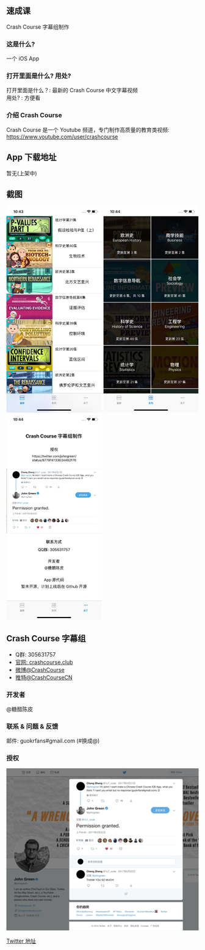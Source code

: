 ##  速成课
Crash Course 字幕组制作

### 这是什么?
一个 iOS App

### 打开里面是什么? 用处?  
打开里面是什么？: 最新的 Crash Course 中文字幕视频      
用处? : 方便看

### 介绍 Crash Course
Crash Course 是一个 Youtube 频道，专门制作高质量的教育类视频:   
https://www.youtube.com/user/crashcourse

## App 下载地址
暂无(上架中)

## 截图
<p align="left">
<img src="/Screenshot/newest.jpg" width="250" />
<img src="/Screenshot/serie.jpg" width="250" /> 
<img src="/Screenshot/about.jpg" width="250" />
</p>

## Crash Course 字幕组
* Q群: 305631757     
* [官网: crashcourse.club](https://crashcourse.club)
* [微博@CrashCourse](https://www.weibo.com/u/5237129097)
* [推特@CrashCourseCN](https://twitter.com/CrashCourseCN)

### 开发者
@糖醋陈皮

### 联系 & 问题 & 反馈
邮件: guokrfans#gmail.com (#换成@)

### 授权

<img src="/Screenshot/twitter-permission.jpg" width="750" />   

[Twitter 地址](https://twitter.com/johngreen/status/877914133634482176)

